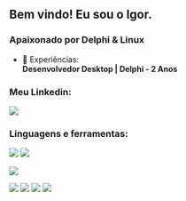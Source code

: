 ## Bem vindo! Eu sou o Igor.

<h3>
  Apaixonado por Delphi & Linux <br/> 
</h3>

- 📄 Experiências: </br>
 **Desenvolvedor Desktop | Delphi - 2 Anos**

<h3 align="left">Meu Linkedin:</h3>
<p align="left">
<a href="https://www.linkedin.com/in/igor-queirantes-66aab0222/" target="blank"><img align="center" src="https://img.shields.io/badge/LinkedIn-0077B5?style=for-the-badge&logo=linkedin&logoColor=white"/></a>
</p>

<h3 align="left">Linguagens e ferramentas:</h3>

<p align="left"> 
  <!-- Delphi --> 
  <img src="https://img.shields.io/badge/Delphi-B80000?style=for-the-badge&logo=Delphi&logoColor=white"/>
  
  <!-- Oracle -->
  <img src="https://img.shields.io/badge/Oracle-F11200?style=for-the-badge&logo=Oracle&logoColor=white"/>
</p>

<p align="left"> 
  
  <!-- Linux -->
  <img src="https://img.shields.io/badge/Linux-3A9EB6?style=for-the-badge&logo=Linux&logoColor=white"/>
</p>

<p align="left">
  <!-- Java -->
  <img src="https://img.shields.io/badge/Java-ED8B00?style=for-the-badge&logo=java&logoColor=white"/>
  
  <!-- HTML -->
  <img src="https://img.shields.io/badge/HTML5-E34F26?style=for-the-badge&logo=html5&logoColor=white"/>
  
  <!-- JavaScript -->
  <img src="https://img.shields.io/badge/JavaScript-323330?style=for-the-badge&logo=javascript&logoColor=F7DF1E"/>
  
  <!-- CSS -->
  <img src="https://img.shields.io/badge/CSS3-1572B6?style=for-the-badge&logo=css3&logoColor=white"/>  
</p>
